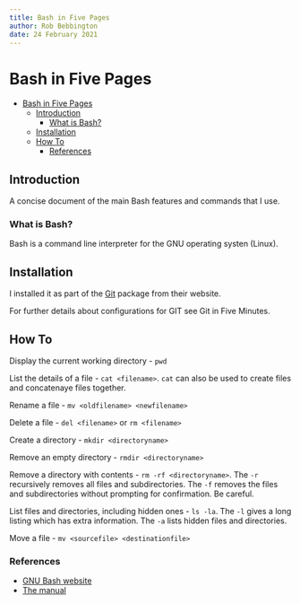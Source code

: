 ```yaml
---
title: Bash in Five Pages
author: Rob Bebbington
date: 24 February 2021
---
```


# Bash in Five Pages

- [Bash in Five Pages](#bash-in-five-pages)
  - [Introduction](#introduction)
    - [What is Bash?](#what-is-bash)
  - [Installation](#installation)
  - [How To](#how-to)
    - [References](#references)

## Introduction

A concise document of the main Bash features and commands that I use.

### What is Bash?

Bash is a command line interpreter for the GNU operating systen (Linux).

## Installation

I installed it as part of the [Git](https://git-scm.com) package from their website.

For further details about configurations for GIT see Git in Five Minutes.

## How To

Display the current working directory - `pwd`

List the details of a file - `cat <filename>`. `cat` can also be used to create files and concatenaye files together.

Rename a file - `mv <oldfilename> <newfilename>`

Delete a file - `del <filename>` or `rm <filename>`

Create a directory - `mkdir <directoryname>`

Remove an empty directory - `rmdir <directoryname>`

Remove a directory with contents - `rm -rf <directoryname>`. The `-r` recursively removes all files and subdirectories. The `-f` removes the files and subdirectories without prompting for confirmation. Be careful.

List files and directories, including hidden ones - `ls -la`. The `-l` gives a long listing which has extra information. The `-a` lists hidden files and directories.

Move a file - `mv <sourcefile> <destinationfile>`

### References

- [GNU Bash website](https://www.gnu.org/software/bash/)
- [The manual](https://www.gnu.org/software/bash/manual)
